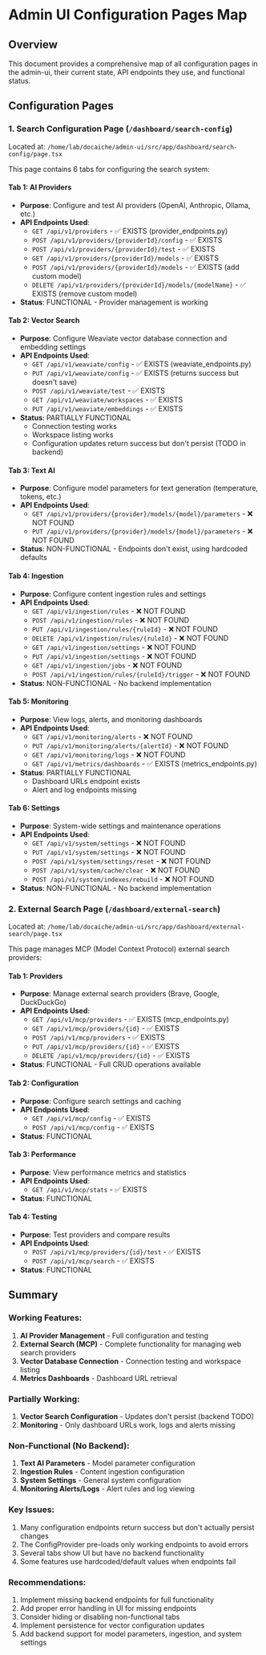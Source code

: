 # Admin UI Configuration Pages Map

## Overview
This document provides a comprehensive map of all configuration pages in the admin-ui, their current state, API endpoints they use, and functional status.

## Configuration Pages

### 1. Search Configuration Page (`/dashboard/search-config`)

Located at: `/home/lab/docaiche/admin-ui/src/app/dashboard/search-config/page.tsx`

This page contains 6 tabs for configuring the search system:

#### Tab 1: AI Providers
- **Purpose**: Configure and test AI providers (OpenAI, Anthropic, Ollama, etc.)
- **API Endpoints Used**:
  - `GET /api/v1/providers` - ✅ EXISTS (provider_endpoints.py)
  - `POST /api/v1/providers/{providerId}/config` - ✅ EXISTS
  - `POST /api/v1/providers/{providerId}/test` - ✅ EXISTS
  - `GET /api/v1/providers/{providerId}/models` - ✅ EXISTS
  - `POST /api/v1/providers/{providerId}/models` - ✅ EXISTS (add custom model)
  - `DELETE /api/v1/providers/{providerId}/models/{modelName}` - ✅ EXISTS (remove custom model)
- **Status**: FUNCTIONAL - Provider management is working

#### Tab 2: Vector Search
- **Purpose**: Configure Weaviate vector database connection and embedding settings
- **API Endpoints Used**:
  - `GET /api/v1/weaviate/config` - ✅ EXISTS (weaviate_endpoints.py)
  - `PUT /api/v1/weaviate/config` - ✅ EXISTS (returns success but doesn't save)
  - `POST /api/v1/weaviate/test` - ✅ EXISTS
  - `GET /api/v1/weaviate/workspaces` - ✅ EXISTS
  - `PUT /api/v1/weaviate/embeddings` - ✅ EXISTS
- **Status**: PARTIALLY FUNCTIONAL
  - Connection testing works
  - Workspace listing works
  - Configuration updates return success but don't persist (TODO in backend)

#### Tab 3: Text AI
- **Purpose**: Configure model parameters for text generation (temperature, tokens, etc.)
- **API Endpoints Used**:
  - `GET /api/v1/providers/{provider}/models/{model}/parameters` - ❌ NOT FOUND
  - `PUT /api/v1/providers/{provider}/models/{model}/parameters` - ❌ NOT FOUND
- **Status**: NON-FUNCTIONAL - Endpoints don't exist, using hardcoded defaults

#### Tab 4: Ingestion
- **Purpose**: Configure content ingestion rules and settings
- **API Endpoints Used**:
  - `GET /api/v1/ingestion/rules` - ❌ NOT FOUND
  - `POST /api/v1/ingestion/rules` - ❌ NOT FOUND
  - `PUT /api/v1/ingestion/rules/{ruleId}` - ❌ NOT FOUND
  - `DELETE /api/v1/ingestion/rules/{ruleId}` - ❌ NOT FOUND
  - `GET /api/v1/ingestion/settings` - ❌ NOT FOUND
  - `PUT /api/v1/ingestion/settings` - ❌ NOT FOUND
  - `GET /api/v1/ingestion/jobs` - ❌ NOT FOUND
  - `POST /api/v1/ingestion/rules/{ruleId}/trigger` - ❌ NOT FOUND
- **Status**: NON-FUNCTIONAL - No backend implementation

#### Tab 5: Monitoring
- **Purpose**: View logs, alerts, and monitoring dashboards
- **API Endpoints Used**:
  - `GET /api/v1/monitoring/alerts` - ❌ NOT FOUND
  - `PUT /api/v1/monitoring/alerts/{alertId}` - ❌ NOT FOUND
  - `GET /api/v1/monitoring/logs` - ❌ NOT FOUND
  - `GET /api/v1/metrics/dashboards` - ✅ EXISTS (metrics_endpoints.py)
- **Status**: PARTIALLY FUNCTIONAL
  - Dashboard URLs endpoint exists
  - Alert and log endpoints missing

#### Tab 6: Settings
- **Purpose**: System-wide settings and maintenance operations
- **API Endpoints Used**:
  - `GET /api/v1/system/settings` - ❌ NOT FOUND
  - `PUT /api/v1/system/settings` - ❌ NOT FOUND
  - `POST /api/v1/system/settings/reset` - ❌ NOT FOUND
  - `POST /api/v1/system/cache/clear` - ❌ NOT FOUND
  - `POST /api/v1/system/indexes/rebuild` - ❌ NOT FOUND
- **Status**: NON-FUNCTIONAL - No backend implementation

### 2. External Search Page (`/dashboard/external-search`)

Located at: `/home/lab/docaiche/admin-ui/src/app/dashboard/external-search/page.tsx`

This page manages MCP (Model Context Protocol) external search providers:

#### Tab 1: Providers
- **Purpose**: Manage external search providers (Brave, Google, DuckDuckGo)
- **API Endpoints Used**:
  - `GET /api/v1/mcp/providers` - ✅ EXISTS (mcp_endpoints.py)
  - `GET /api/v1/mcp/providers/{id}` - ✅ EXISTS
  - `POST /api/v1/mcp/providers` - ✅ EXISTS
  - `PUT /api/v1/mcp/providers/{id}` - ✅ EXISTS
  - `DELETE /api/v1/mcp/providers/{id}` - ✅ EXISTS
- **Status**: FUNCTIONAL - Full CRUD operations available

#### Tab 2: Configuration
- **Purpose**: Configure search settings and caching
- **API Endpoints Used**:
  - `GET /api/v1/mcp/config` - ✅ EXISTS
  - `POST /api/v1/mcp/config` - ✅ EXISTS
- **Status**: FUNCTIONAL

#### Tab 3: Performance
- **Purpose**: View performance metrics and statistics
- **API Endpoints Used**:
  - `GET /api/v1/mcp/stats` - ✅ EXISTS
- **Status**: FUNCTIONAL

#### Tab 4: Testing
- **Purpose**: Test providers and compare results
- **API Endpoints Used**:
  - `POST /api/v1/mcp/providers/{id}/test` - ✅ EXISTS
  - `POST /api/v1/mcp/search` - ✅ EXISTS
- **Status**: FUNCTIONAL

## Summary

### Working Features:
1. **AI Provider Management** - Full configuration and testing
2. **External Search (MCP)** - Complete functionality for managing web search providers
3. **Vector Database Connection** - Connection testing and workspace listing
4. **Metrics Dashboards** - Dashboard URL retrieval

### Partially Working:
1. **Vector Search Configuration** - Updates don't persist (backend TODO)
2. **Monitoring** - Only dashboard URLs work, logs and alerts missing

### Non-Functional (No Backend):
1. **Text AI Parameters** - Model parameter configuration
2. **Ingestion Rules** - Content ingestion configuration
3. **System Settings** - General system configuration
4. **Monitoring Alerts/Logs** - Alert rules and log viewing

### Key Issues:
1. Many configuration endpoints return success but don't actually persist changes
2. The ConfigProvider pre-loads only working endpoints to avoid errors
3. Several tabs show UI but have no backend functionality
4. Some features use hardcoded/default values when endpoints fail

### Recommendations:
1. Implement missing backend endpoints for full functionality
2. Add proper error handling in UI for missing endpoints
3. Consider hiding or disabling non-functional tabs
4. Implement persistence for vector configuration updates
5. Add backend support for model parameters, ingestion, and system settings
